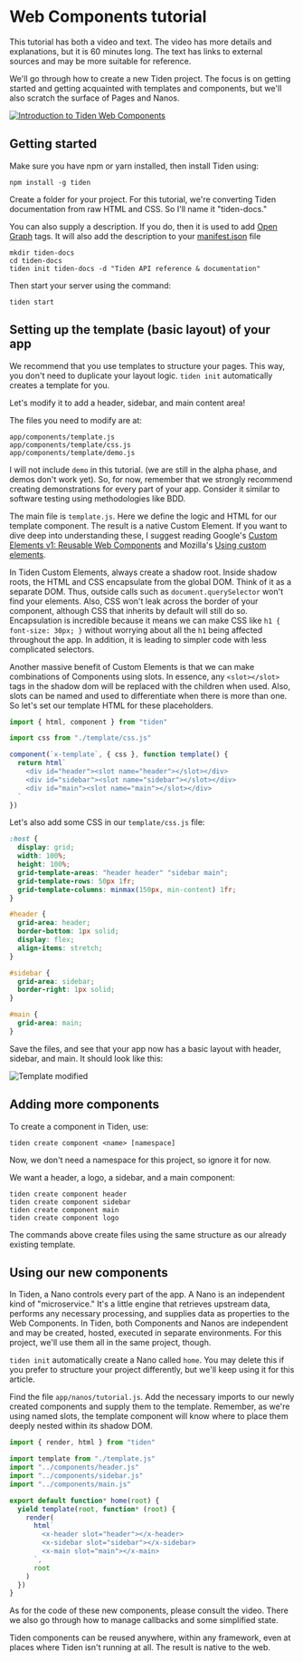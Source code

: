 # Web Components tutorial

This tutorial has both a video and text. The video has more details and explanations, but it is 60 minutes long. The text has links to external sources and may be more suitable for reference.

We'll go through how to create a new Tiden project. The focus is on getting started and getting acquainted with templates and components, but we'll also scratch the surface of Pages and Nanos.

[![Introduction to Tiden Web Components](/assets/tutorials/1-web-components/thumb.png)](https://www.youtube.com/watch?v=zyfUkpVLlK8)

## Getting started

Make sure you have npm or yarn installed, then install Tiden using:

```
npm install -g tiden
```

Create a folder for your project. For this tutorial, we're converting Tiden documentation from raw HTML and CSS. So I'll name it "tiden-docs."

You can also supply a description. If you do, then it is used to add [Open Graph](https://ogp.me/) tags. It will also add the description to your [manifest.json](https://developer.mozilla.org/en-US/docs/Mozilla/Add-ons/WebExtensions/manifest.json) file

```
mkdir tiden-docs
cd tiden-docs
tiden init tiden-docs -d "Tiden API reference & documentation"
```

Then start your server using the command:

```
tiden start
```

## Setting up the template (basic layout) of your app

We recommend that you use templates to structure your pages. This way, you don't need to duplicate your layout logic. `tiden init` automatically creates a template for you.

Let's modify it to add a header, sidebar, and main content area!

The files you need to modify are at:

```
app/components/template.js
app/components/template/css.js
app/components/template/demo.js
```

I will not include `demo` in this tutorial. (we are still in the alpha phase, and demos don't work yet). So, for now, remember that we strongly recommend creating demonstrations for every part of your app. Consider it similar to software testing using methodologies like BDD.

The main file is `template.js`. Here we define the logic and HTML for our template component. The result is a native Custom Element. If you want to dive deep into understanding these, I suggest reading Google's [Custom Elements v1: Reusable Web Components](https://developers.google.com/web/fundamentals/web-components/customelements) and Mozilla's [Using custom elements](https://developer.mozilla.org/en-US/docs/Web/Web_Components/Using_custom_elements).

In Tiden Custom Elements, always create a shadow root. Inside shadow roots, the HTML and CSS encapsulate from the global DOM. Think of it as a separate DOM. Thus, outside calls such as `document.querySelector` won't find your elements. Also, CSS won't leak across the border of your component, although CSS that inherits by default will still do so. Encapsulation is incredible because it means we can make CSS like `h1 { font-size: 30px; }` without worrying about all the `h1` being affected throughout the app. In addition, it is leading to simpler code with less complicated selectors.

Another massive benefit of Custom Elements is that we can make combinations of Components using slots. In essence, any `<slot></slot>` tags in the shadow dom will be replaced with the children when used. Also, slots can be named and used to differentiate when there is more than one. So let's set our template HTML for these placeholders.

```javascript
import { html, component } from "tiden"

import css from "./template/css.js"

component(`x-template`, { css }, function template() {
  return html`
    <div id="header"><slot name="header"></slot></div>
    <div id="sidebar"><slot name="sidebar"></slot></div>
    <div id="main"><slot name="main"></slot></div>
  `
})
```

Let's also add some CSS in our `template/css.js` file:

```css
:host {
  display: grid;
  width: 100%;
  height: 100%;
  grid-template-areas: "header header" "sidebar main";
  grid-template-rows: 50px 1fr;
  grid-template-columns: minmax(150px, min-content) 1fr;
}

#header {
  grid-area: header;
  border-bottom: 1px solid;
  display: flex;
  align-items: stretch;
}

#sidebar {
  grid-area: sidebar;
  border-right: 1px solid;
}

#main {
  grid-area: main;
}
```

Save the files, and see that your app now has a basic layout with header, sidebar, and main. It should look like this:

![Template modified](/assets/tutorials/1-web-components/template-modified.png)

## Adding more components

To create a component in Tiden, use:

```
tiden create component <name> [namespace]
```

Now, we don't need a namespace for this project, so ignore it for now.

We want a header, a logo, a sidebar, and a main component:

```
tiden create component header
tiden create component sidebar
tiden create component main
tiden create component logo
```

The commands above create files using the same structure as our already existing template.

## Using our new components

In Tiden, a Nano controls every part of the app. A Nano is an independent kind of "microservice." It's a little engine that retrieves upstream data, performs any necessary processing, and supplies data as properties to the Web Components. In Tiden, both Components and Nanos are independent and may be created, hosted, executed in separate environments. For this project, we'll use them all in the same project, though.

`tiden init` automatically create a Nano called `home`. You may delete this if you prefer to structure your project differently, but we'll keep using it for this article.

Find the file `app/nanos/tutorial.js`. Add the necessary imports to our newly created components and supply them to the template. Remember, as we're using named slots, the template component will know where to place them deeply nested within its shadow DOM.

```javascript
import { render, html } from "tiden"

import template from "./template.js"
import "../components/header.js"
import "../components/sidebar.js"
import "../components/main.js"

export default function* home(root) {
  yield template(root, function* (root) {
    render(
      html`
        <x-header slot="header"></x-header>
        <x-sidebar slot="sidebar"></x-sidebar>
        <x-main slot="main"></x-main>
      `,
      root
    )
  })
}
```

As for the code of these new components, please consult the video. There we also go through how to manage callbacks and some simplified state.

Tiden components can be reused anywhere, within any framework, even at places where Tiden isn't running at all. The result is native to the web.
